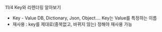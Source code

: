 11/4 Key와 리렌더링 알아보기

- Key - Value
  DB, Dictionary, Json, Object....
  Key는 Value를 특정하는 이름
- 재사용 : key를 제대로(중복없고, 바뀌지 않는) 정해야 재사용 가능
